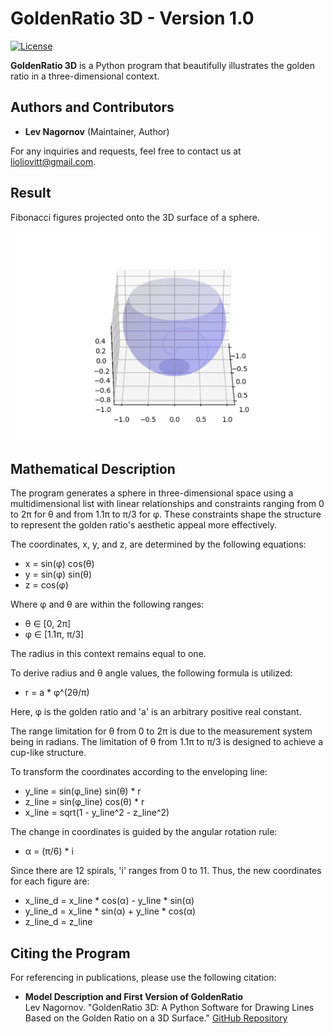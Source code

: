 # GoldenRatio 3D - Version 1.0
[![License](https://img.shields.io/badge/License-GPLv3-orange.svg)](https://github.com/)

**GoldenRatio 3D** is a Python program that beautifully illustrates the golden ratio in a three-dimensional context.

## Authors and Contributors
- **Lev Nagornov** (Maintainer, Author)

For any inquiries and requests, feel free to contact us at lioliovitt@gmail.com.

## Result
Fibonacci figures projected onto the 3D surface of a sphere.

![Animated Image](https://github.com/LIOVITT/GoldenRatio/blob/main/image.gif)

## Mathematical Description
The program generates a sphere in three-dimensional space using a multidimensional list with linear relationships and constraints ranging from 0 to 2π for θ and from 1.1π to π/3 for φ. These constraints shape the structure to represent the golden ratio's aesthetic appeal more effectively.

The coordinates, x, y, and z, are determined by the following equations:
- x = sin(φ) cos(θ)
- y = sin(φ) sin(θ)
- z = cos(φ)

Where φ and θ are within the following ranges:
- θ ∈ [0, 2π]
- φ ∈ [1.1π, π/3]

The radius in this context remains equal to one.

To derive radius and θ angle values, the following formula is utilized:
- r = a * φ^(2θ/π)

Here, φ is the golden ratio and 'a' is an arbitrary positive real constant.

The range limitation for θ from 0 to 2π is due to the measurement system being in radians. The limitation of θ from 1.1π to π/3 is designed to achieve a cup-like structure.

To transform the coordinates according to the enveloping line:
- y_line = sin(φ_line) sin(θ) * r
- z_line = sin(φ_line) cos(θ) * r
- x_line = sqrt(1 - y_line^2 - z_line^2)

The change in coordinates is guided by the angular rotation rule:
- α = (π/6) * i

Since there are 12 spirals, 'i' ranges from 0 to 11. Thus, the new coordinates for each figure are:
- x_line_d = x_line * cos(α) - y_line * sin(α)
- y_line_d = x_line * sin(α) + y_line * cos(α)
- z_line_d = z_line

## Citing the Program
For referencing in publications, please use the following citation:

- **Model Description and First Version of GoldenRatio**<br>
Lev Nagornov. "GoldenRatio 3D: A Python Software for Drawing Lines Based on the Golden Ratio on a 3D Surface." [GitHub Repository](https://github.com/LIOVITT/GoldenRatio)
